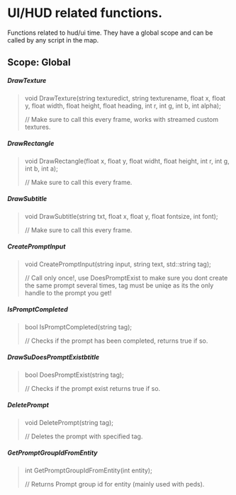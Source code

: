 # UI/HUD related functions.

 Functions related to hud/ui time. They have a global scope and can be called by any script in the map.
 
## Scope: Global



  ##### DrawTexture
> void DrawTexture(string texturedict, string texturename, float x, float y, float width, float height, float heading, int r, int g, int b, int alpha);
>
> // Make sure to call this every frame, works with streamed custom textures.

  ##### DrawRectangle
> void DrawRectangle(float x, float y, float widht, float height, int r, int g, int b, int a);
>
> // Make sure to call this every frame.

  ##### DrawSubtitle
> void DrawSubtitle(string txt, float x, float y, float fontsize, int font);
>
> // Make sure to call this every frame.

  ##### CreatePromptInput
> void CreatePromptInput(string input, string text, std::string tag);
>
> // Call only once!, use DoesPromptExist to make sure you dont create the same prompt several times, tag must be uniqe as its the only handle to the prompt you get!

  ##### IsPromptCompleted
> bool IsPromptCompleted(string tag);
>
> // Checks if the prompt has been completed, returns true if so.


  ##### DrawSuDoesPromptExistbtitle
> bool DoesPromptExist(string tag);
>
> // Checks if the prompt exist returns true if so.

  ##### DeletePrompt
> void DeletePrompt(string tag);
>
> // Deletes the prompt with specified tag.

  ##### GetPromptGroupIdFromEntity
> int GetPromptGroupIdFromEntity(int entity);
>
> // Returns Prompt group id for entity (mainly used with peds).

